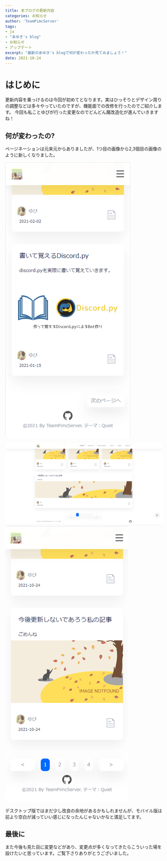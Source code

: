 ```yaml
---
title: 本ブログの更新内容
categories: お知らせ
author: 'TeamPimcServer'
tags:
- ja
- "あゆき's blog"
- お知らせ
- アップデート
excerpt: "最新のあゆき's blogで何が変わったか見てみましょう！"
date: 2021-10-24
---
```


<!-- toc -->

# はじめに

更新内容を乗っけるのは今回が初めてとなります。実はひっそりとデザイン周りの調整などは多々やっていたのですが、機能面での改修を行ったのでご紹介します。
今回も私ことゆぴが行った変更なのでどんどん魔改造化が進んでいきますね！

## 何が変わったの?

ページネーションは元来元からありましたが、1つ目の画像から2,3個目の画像のように新しくなりました。

![old-pagination-desktop.png](/image/posts/2021-10-24-update-ayuki-blog/old-pagination-mobile.png)

![new-pagination-desktop.png](/image/posts/2021-10-24-update-ayuki-blog/new-pagination-desktop.png)
![new-pagination-mobile.png](/image/posts/2021-10-24-update-ayuki-blog/new-pagination-mobile.png)

デスクトップ版ではまだ少し改良の余地があるかもしれませんが、モバイル版は前より空白が減っていい感じになったんじゃないかなと満足してます。

## 最後に

また今後も見た目に変更などがあり、変更点が多くなってきたらこういった場を設けたいと思っています。ご覧下さりありがとうございました。